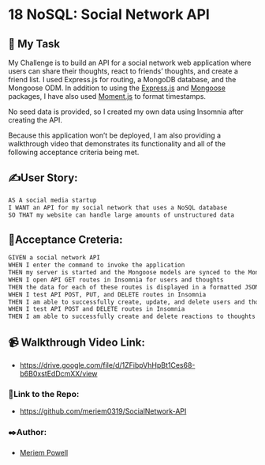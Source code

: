 # 18 NoSQL: Social Network API

## 🔧 My Task

My Challenge is to build an API for a social network web application where users can share their thoughts, react to friends’ thoughts, and create a friend list. I used Express.js for routing, a MongoDB database, and the Mongoose ODM. In addition to using the [Express.js](https://www.npmjs.com/package/express) and [Mongoose](https://www.npmjs.com/package/mongoose) packages, I have also used [Moment.js](https://momentjs.com/) to format timestamps.

No seed data is provided, so I created my own data using Insomnia after creating the API.

Because this application won’t be deployed, I am also providing a walkthrough video that demonstrates its functionality and all of the following acceptance criteria being met.

## ✍️User Story:

```md
AS A social media startup
I WANT an API for my social network that uses a NoSQL database
SO THAT my website can handle large amounts of unstructured data
```

## 📑Acceptance Creteria:

```md
GIVEN a social network API
WHEN I enter the command to invoke the application
THEN my server is started and the Mongoose models are synced to the MongoDB database
WHEN I open API GET routes in Insomnia for users and thoughts
THEN the data for each of these routes is displayed in a formatted JSON
WHEN I test API POST, PUT, and DELETE routes in Insomnia
THEN I am able to successfully create, update, and delete users and thoughts in my database
WHEN I test API POST and DELETE routes in Insomnia
THEN I am able to successfully create and delete reactions to thoughts and add and remove friends to a user’s friend list
```

## 📹 Walkthrough Video Link:

- https://drive.google.com/file/d/1ZFibpVhHpBt1Ces68-b6B0xstEdDcmXX/view

### 📂Link to the Repo:

- https://github.com/meriem0319/SocialNetwork-API

### ✒️Author:

- [Meriem Powell](https://github.com/meriem0319)
